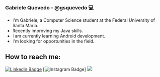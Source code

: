 ### Gabriele Quevedo - @gsquevedo 💻

  - I'm Gabriele, a Computer Science student at the Federal University of Santa Maria. <br>
  - Recently improving my Java skills. <br>
  - I am currently learning Android development. <br>
  - I'm looking for opportunities in the field. <br>
  
  ## How to reach me:
  [![Linkedin Badge](https://img.shields.io/badge/-LinkedIn-blue?style=flat-square&logo=Linkedin&logoColor=white&link=https://www.linkedin.com/in/fagnerpsantos/)](https://www.linkedin.com/in/gabriele-quevedo-681b981b8/) 
  [![Instagram Badge](https://img.shields.io/badge/instagram-%23E4405F.svg?&style=for-the-badge&logo=instagram&logoColor=white&link="https://www.instagram.com/gabiih_quevedo/?hl=pt-br)]
  [<img src = "https://img.shields.io/badge/facebook-%231877F2.svg?&style=for-the-badge&logo=facebook&logoColor=white">](https://www.facebook.com/gabriele.quevedo.9/)

<!--
**gsquevedo/gsquevedo** is a ✨ _special_ ✨ repository because its `README.md` (this file) appears on your GitHub profile.

Here are some ideas to get you started:

- 🔭 I’m currently working on ...
- 🌱 I’m currently learning ...
- 👯 I’m looking to collaborate on ...
- 🤔 I’m looking for help with ...
- 💬 Ask me about ...
- 📫 How to reach me: ...
- 😄 Pronouns: ...
- ⚡ Fun fact: ...
-->
